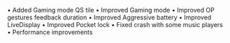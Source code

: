 • Added Gaming mode QS tile
• Improved Gaming mode
• Improved OP gestures feedback duration
• Improved Aggressive battery
• Improved LiveDisplay
• Improved Pocket lock
• Fixed crash with some music players
• Performance improvements
